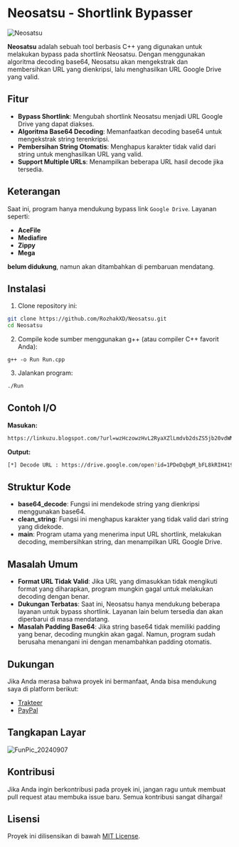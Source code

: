 # Neosatsu - Shortlink Bypasser
![Neosatsu](https://github.com/user-attachments/assets/ad117e99-aa71-4ed7-8d79-9f344d019ac2)

**Neosatsu** adalah sebuah tool berbasis C++ yang digunakan untuk melakukan bypass pada shortlink Neosatsu. Dengan menggunakan algoritma decoding base64, Neosatsu akan mengekstrak dan membersihkan URL yang dienkripsi, lalu menghasilkan URL Google Drive yang valid.

## Fitur
- **Bypass Shortlink**: Mengubah shortlink Neosatsu menjadi URL Google Drive yang dapat diakses.
- **Algoritma Base64 Decoding**: Memanfaatkan decoding base64 untuk mengekstrak string terenkripsi.
- **Pembersihan String Otomatis**: Menghapus karakter tidak valid dari string untuk menghasilkan URL yang valid.
- **Support Multiple URLs**: Menampilkan beberapa URL hasil decode jika tersedia.

## Keterangan
Saat ini, program hanya mendukung bypass link `Google Drive`. Layanan seperti:

- **AceFile**
- **Mediafire**
- **Zippy**
- **Mega**

**belum didukung**, namun akan ditambahkan di pembaruan mendatang.

## Instalasi
1. Clone repository ini:
```bash
git clone https://github.com/RozhakXD/Neosatsu.git
cd Neosatsu
```
2. Compile kode sumber menggunakan g++ (atau compiler C++ favorit Anda):
```
g++ -o Run Run.cpp
```
3. Jalankan program:
```bash
./Run
```

## Contoh I/O
**Masukan:**
```bash
https://linkuzu.blogspot.com/?url=wzHczowzHvL2RyaXZlLmdvb2dsZS5jb20vdWM/aWQ9MVBEZURxYmdNX2JGTDhrUklINDE5dG1xNHZxb1BtQ3N1oLf
```
**Output:**
```bash
[*] Decode URL : https://drive.google.com/open?id=1PDeDqbgM_bFL8kRIH419tmq4vqoPmCsu
```

## Struktur Kode
- **base64_decode**: Fungsi ini mendekode string yang dienkripsi menggunakan base64.
- **clean_string**: Fungsi ini menghapus karakter yang tidak valid dari string yang didekode.
- **main**: Program utama yang menerima input URL shortlink, melakukan decoding, membersihkan string, dan menampilkan URL Google Drive.

## Masalah Umum
- **Format URL Tidak Valid**: Jika URL yang dimasukkan tidak mengikuti format yang diharapkan, program mungkin gagal untuk melakukan decoding dengan benar.
- **Dukungan Terbatas**: Saat ini, Neosatsu hanya mendukung beberapa layanan untuk bypass shortlink. Layanan lain belum tersedia dan akan diperbarui di masa mendatang.
- **Masalah Padding Base64**: Jika string base64 tidak memiliki padding yang benar, decoding mungkin akan gagal. Namun, program sudah berusaha menangani ini dengan menambahkan padding otomatis.

## Dukungan
Jika Anda merasa bahwa proyek ini bermanfaat, Anda bisa mendukung saya di platform berikut:

- [Trakteer](https://trakteer.id/rozhak_official/tip)
- [PayPal](https://paypal.me/rozhak9)

## Tangkapan Layar
![FunPic_20240907](https://github.com/user-attachments/assets/1cfe0727-0374-4537-a8a3-b6610acd0194)

## Kontribusi
Jika Anda ingin berkontribusi pada proyek ini, jangan ragu untuk membuat pull request atau membuka issue baru. Semua kontribusi sangat dihargai!

## Lisensi
Proyek ini dilisensikan di bawah [MIT License](https://github.com/RozhakXD/Neosatsu?tab=MIT-1-ov-file).
